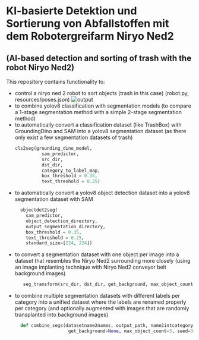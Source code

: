 # KI-basierte Detektion und Sortierung von Abfallstoffen mit dem Robotergreifarm Niryo Ned2
##  (AI-based detection and sorting of trash with the robot Niryo Ned2)

This repository contains functionality to:
- control a niryo ned 2 robot to sort objects (trash in this case) (robot.py, resources/poses.json)
  ![output](https://github.com/2bits2/recyclable/assets/76791368/2e2ffca6-ed9f-4def-bc4b-eac034019bd7)
- to combine yolov8 classification with segmentation models
  (to compare a 1-stage segmentation method with a simple 2-stage segmentation method)
- to automatically convert a classification dataset (like TrashBox) with GroundingDino and SAM into a yolov8 segmentation dataset
  (as there only exist a few segmentation datasets of trash)
  ```python
  cls2seg(grounding_dino_model,
            sam_predictor,
            src_dir,
            dst_dir,
            category_to_label_map,
            box_threshold = 0.35,
            text_threshold = 0.25)
  ```
- to automatically convert a yolov8 object detection dataset into a yolov8 segmentation dataset with SAM 
  ```python
    objectdet2seg(
      sam_predictor,
      object_detection_directory,
      output_segmentation_directory,
      box_threshold = 0.35,
      text_threshold = 0.25,
      standard_size=[224, 224])
  ```
- to convert a segmentation dataset with one object per image into a dataset
  that resembles the Niryo Ned2 surrounding more closely
  (using an image implanting technique with Niryo Ned2 conveyor belt background images)
  ```python
     seg_transform(src_dir, dst_dir, get_background, max_object_count, image_prefix="", seed=3)
  ```
- to combine multiple segmentation datasets with different labels per category into a unified dataset
  where the labels are renamed properly per category
  (and optionally augmented with images that are randomly transplanted into background images) 
  ```python
    def combine_segs(datasetname2names, output_path, name2intcategory, weights,
                      get_background=None, max_object_count=3, seed=3)
    ```
